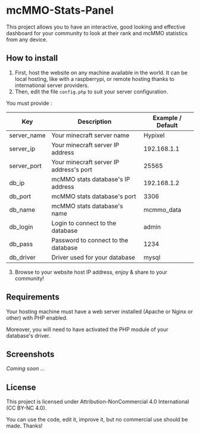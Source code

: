 # mcMMO-Stats-Panel
This project allows you to have an interactive, good looking and effective dashboard for your community to look at their rank and mcMMO statistics from any device.

## How to install
1. First, host the website on any machine available in the world. It can be local hosting, like with a raspberrypi, or remote hosting thanks to international server providers.
2. Then, edit the file `config.php` to suit your server configuration.

You must provide :

| Key         | Description                             | Example / Default |
|-------------|-----------------------------------------|-------------------|
| server_name | Your minecraft server name              | Hypixel           |
| server_ip   | Your minecraft server IP address        | 192.168.1.1       |
| server_port | Your minecraft server IP address's port | 25565             |
| db_ip       | mcMMO stats database's IP address       | 192.168.1.2       |
| db_port     | mcMMO stats database's port             | 3306              |
| db_name     | mcMMO stats database's name             | mcmmo_data        |
| db_login    | Login to connect to the database        | admin             |
| db_pass     | Password to connect to the database     | 1234              |
| db_driver   | Driver used for your database           | mysql             |

3. Browse to your website host IP address, enjoy & share to your community!

## Requirements

Your hosting machine must have a web server installed (Apache or Nginx or other) with PHP enabled.

Moreover, you will need to have activated the PHP module of your database's driver.

## Screenshots

<i>Coming soon ...</i>

## License

This project is licensed under Attribution-NonCommercial 4.0 International (CC BY-NC 4.0).

You can use the code, edit it, improve it, but no commercial use should be made. Thanks!
